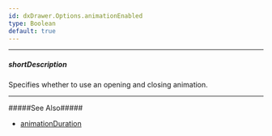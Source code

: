 ```yaml
---
id: dxDrawer.Options.animationEnabled
type: Boolean
default: true
---
```

---
##### shortDescription
Specifies whether to use an opening and closing animation.

---
#####See Also#####
- [animationDuration](/api-reference/10%20UI%20Widgets/dxDrawer/1%20Configuration/animationDuration.md '/Documentation/ApiReference/UI_Components/dxDrawer/Configuration/#animationDuration')